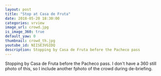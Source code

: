 ```yaml
---
layout: post
title: "Stop at Casa de Fruta"
date: 2018-05-20 18:30:00
categories: vrview
image_url: crowd.jpg
is_image_360: true
default_yaw: 0
thumbnail: crowd_th.jpg
youtube_id: NIISE3VGIDQ
description: Stopping by Casa de Fruta before the Pacheco pass
---
```

Stopping by Casa de Fruta before the Pacheco pass. I don't have a 360 still photo of this, so I include another fphoto of the crowd during de-briefing.
